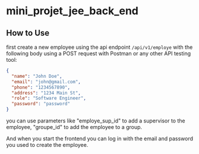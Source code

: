 # mini_projet_jee_back_end

## How to Use
first create a new employee using the api endpoint `/api/v1/employe` with the following body using a POST request with Postman or any other API testing tool:
```json
{
  "name": "John Doe",
  "email": "john@gmail.com",
  "phone": "1234567890",
  "address": "1234 Main St",
  "role": "Software Engineer",
  "password": "password"
}
```
you can use parameters like "employe_sup_id" to add a supervisor to the employee, "groupe_id" to add the employee to a group.

And when you start the frontend you can log in with the email and password you used to create the employee.
